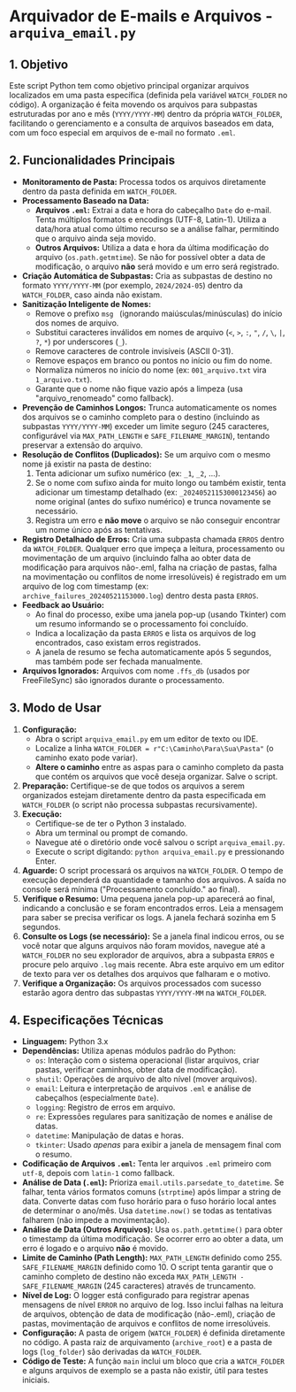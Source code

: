 # Arquivador de E-mails e Arquivos - `arquiva_email.py`

## 1. Objetivo

Este script Python tem como objetivo principal organizar arquivos localizados em uma pasta específica (definida pela variável `WATCH_FOLDER` no código). A organização é feita movendo os arquivos para subpastas estruturadas por ano e mês (`YYYY/YYYY-MM`) dentro da própria `WATCH_FOLDER`, facilitando o gerenciamento e a consulta de arquivos baseados em data, com um foco especial em arquivos de e-mail no formato `.eml`.

## 2. Funcionalidades Principais

*   **Monitoramento de Pasta:** Processa todos os arquivos diretamente dentro da pasta definida em `WATCH_FOLDER`.
*   **Processamento Baseado na Data:**
    *   **Arquivos `.eml`:** Extrai a data e hora do cabeçalho `Date` do e-mail. Tenta múltiplos formatos e encodings (UTF-8, Latin-1). Utiliza a data/hora atual como último recurso se a análise falhar, permitindo que o arquivo ainda seja movido.
    *   **Outros Arquivos:** Utiliza a data e hora da última modificação do arquivo (`os.path.getmtime`). Se não for possível obter a data de modificação, o arquivo **não** será movido e um erro será registrado.
*   **Criação Automática de Subpastas:** Cria as subpastas de destino no formato `YYYY/YYYY-MM` (por exemplo, `2024/2024-05`) dentro da `WATCH_FOLDER`, caso ainda não existam.
*   **Sanitização Inteligente de Nomes:**
    *   Remove o prefixo `msg ` (ignorando maiúsculas/minúsculas) do início dos nomes de arquivo.
    *   Substitui caracteres inválidos em nomes de arquivo (`<`, `>`, `:`, `"`, `/`, `\`, `|`, `?`, `*`) por underscores (`_`).
    *   Remove caracteres de controle invisíveis (ASCII 0-31).
    *   Remove espaços em branco ou pontos no início ou fim do nome.
    *   Normaliza números no início do nome (ex: `001_arquivo.txt` vira `1_arquivo.txt`).
    *   Garante que o nome não fique vazio após a limpeza (usa "arquivo_renomeado" como fallback).
*   **Prevenção de Caminhos Longos:** Trunca automaticamente os nomes dos arquivos se o caminho completo para o destino (incluindo as subpastas `YYYY/YYYY-MM`) exceder um limite seguro (245 caracteres, configurável via `MAX_PATH_LENGTH` e `SAFE_FILENAME_MARGIN`), tentando preservar a extensão do arquivo.
*   **Resolução de Conflitos (Duplicados):** Se um arquivo com o mesmo nome já existir na pasta de destino:
    1.  Tenta adicionar um sufixo numérico (ex: `_1`, `_2`, ...).
    2.  Se o nome com sufixo ainda for muito longo ou também existir, tenta adicionar um timestamp detalhado (ex: `_20240521153000123456`) ao nome original (antes do sufixo numérico) e trunca novamente se necessário.
    3.  Registra um erro e **não move** o arquivo se não conseguir encontrar um nome único após as tentativas.
*   **Registro Detalhado de Erros:** Cria uma subpasta chamada `ERROS` dentro da `WATCH_FOLDER`. Qualquer erro que impeça a leitura, processamento ou movimentação de um arquivo (incluindo falha ao obter data de modificação para arquivos não-.eml, falha na criação de pastas, falha na movimentação ou conflitos de nome irresolúveis) é registrado em um arquivo de log com timestamp (ex: `archive_failures_20240521153000.log`) dentro desta pasta `ERROS`.
*   **Feedback ao Usuário:**
    *   Ao final do processo, exibe uma janela pop-up (usando Tkinter) com um resumo informando se o processamento foi concluído.
    *   Indica a localização da pasta `ERROS` e lista os arquivos de log encontrados, caso existam erros registrados.
    *   A janela de resumo se fecha automaticamente após 5 segundos, mas também pode ser fechada manualmente.
*   **Arquivos Ignorados:** Arquivos com nome `.ffs_db` (usados por FreeFileSync) são ignorados durante o processamento.

## 3. Modo de Usar

1.  **Configuração:**
    *   Abra o script `arquiva_email.py` em um editor de texto ou IDE.
    *   Localize a linha `WATCH_FOLDER = r"C:\Caminho\Para\Sua\Pasta"` (o caminho exato pode variar).
    *   **Altere o caminho** entre as aspas para o caminho completo da pasta que contém os arquivos que você deseja organizar. Salve o script.
2.  **Preparação:** Certifique-se de que todos os arquivos a serem organizados estejam diretamente dentro da pasta especificada em `WATCH_FOLDER` (o script não processa subpastas recursivamente).
3.  **Execução:**
    *   Certifique-se de ter o Python 3 instalado.
    *   Abra um terminal ou prompt de comando.
    *   Navegue até o diretório onde você salvou o script `arquiva_email.py`.
    *   Execute o script digitando: `python arquiva_email.py` e pressionando Enter.
4.  **Aguarde:** O script processará os arquivos na `WATCH_FOLDER`. O tempo de execução dependerá da quantidade e tamanho dos arquivos. A saída no console será mínima ("Processamento concluído." ao final).
5.  **Verifique o Resumo:** Uma pequena janela pop-up aparecerá ao final, indicando a conclusão e se foram encontrados erros. Leia a mensagem para saber se precisa verificar os logs. A janela fechará sozinha em 5 segundos.
6.  **Consulte os Logs (se necessário):** Se a janela final indicou erros, ou se você notar que alguns arquivos não foram movidos, navegue até a `WATCH_FOLDER` no seu explorador de arquivos, abra a subpasta `ERROS` e procure pelo arquivo `.log` mais recente. Abra este arquivo em um editor de texto para ver os detalhes dos arquivos que falharam e o motivo.
7.  **Verifique a Organização:** Os arquivos processados com sucesso estarão agora dentro das subpastas `YYYY/YYYY-MM` na `WATCH_FOLDER`.

## 4. Especificações Técnicas

*   **Linguagem:** Python 3.x
*   **Dependências:** Utiliza apenas módulos padrão do Python:
    *   `os`: Interação com o sistema operacional (listar arquivos, criar pastas, verificar caminhos, obter data de modificação).
    *   `shutil`: Operações de arquivo de alto nível (mover arquivos).
    *   `email`: Leitura e interpretação de arquivos `.eml` e análise de cabeçalhos (especialmente `Date`).
    *   `logging`: Registro de erros em arquivo.
    *   `re`: Expressões regulares para sanitização de nomes e análise de datas.
    *   `datetime`: Manipulação de datas e horas.
    *   `tkinter`: Usado *apenas* para exibir a janela de mensagem final com o resumo.
*   **Codificação de Arquivos `.eml`:** Tenta ler arquivos `.eml` primeiro com `utf-8`, depois com `latin-1` como fallback.
*   **Análise de Data (`.eml`):** Prioriza `email.utils.parsedate_to_datetime`. Se falhar, tenta vários formatos comuns (`strptime`) após limpar a string de data. Converte datas com fuso horário para o fuso horário local antes de determinar o ano/mês. Usa `datetime.now()` se todas as tentativas falharem (não impede a movimentação).
*   **Análise de Data (Outros Arquivos):** Usa `os.path.getmtime()` para obter o timestamp da última modificação. Se ocorrer erro ao obter a data, um erro é logado e o arquivo **não** é movido.
*   **Limite de Caminho (Path Length):** `MAX_PATH_LENGTH` definido como 255. `SAFE_FILENAME_MARGIN` definido como 10. O script tenta garantir que o caminho completo de destino não exceda `MAX_PATH_LENGTH - SAFE_FILENAME_MARGIN` (245 caracteres) através de truncamento.
*   **Nível de Log:** O logger está configurado para registrar apenas mensagens de nível `ERROR` no arquivo de log. Isso inclui falhas na leitura de arquivos, obtenção de data de modificação (não-.eml), criação de pastas, movimentação de arquivos e conflitos de nome irresolúveis.
*   **Configuração:** A pasta de origem (`WATCH_FOLDER`) é definida diretamente no código. A pasta raiz de arquivamento (`archive_root`) e a pasta de logs (`log_folder`) são derivadas da `WATCH_FOLDER`.
*   **Código de Teste:** A função `main` inclui um bloco que cria a `WATCH_FOLDER` e alguns arquivos de exemplo se a pasta não existir, útil para testes iniciais.
